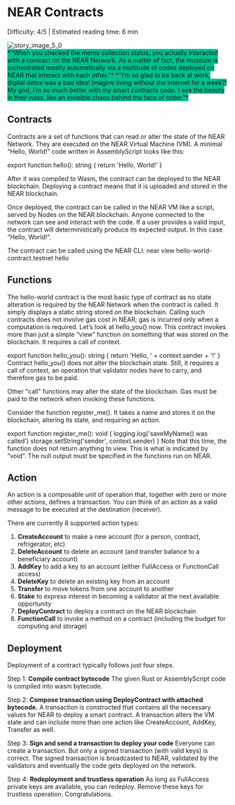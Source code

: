 # NEAR Contracts

<Difficulty> Difficulty: 4/5 | Estimated reading time: 6 min </Difficulty>

<Spacer />

<narrativeText style="background: #00C08B">
  <div class="image-wrapper">
  <img alt="story_image_5_0" src="/images/chap_5_0.png">
  </div>
  <VerticalAlign>
  *"When you checked the meme collection status, you actually interacted with a contract on the NEAR Network. As a matter of fact, the museum is orchestrated mostly automatically via a multitude of codes deployed on NEAR  that interact with each other."*
  <Spacer />
  *"I’m so glad to be back at work, digital detox was a bad idea! Imagine living without the internet for a week?! My god, I’m so much better with my smart contracts code. I see the beauty in their rules, like an invisible chaos behind the face of order."*
  </VerticalAlign>
</narrativeText>
<Spacer />

## Contracts

Contracts are a set of functions that can read or alter the state of the NEAR Network. They are executed on the NEAR Virtual Machine (VM). A minimal “Hello, World!” code written in AssemblyScript looks like this:

<Highlight language="typescript" showLineNumbers>
    export function hello(): string {
  return 'Hello, World!'
}
</Highlight>

After it was compiled to Wasm, the contract can be deployed to the NEAR blockchain. Deploying a contract means that it is uploaded and stored in the NEAR blockchain.

Once deployed, the contract can be called in the NEAR VM like a script, served by Nodes on the NEAR blockchain. Anyone connected to the network can see and interact with the code. If a user provides a valid input, the contract will deterministically produce its expected output. In this case “Hello, World!”.

The contract can be called using the NEAR CLI: <AnimatedCode>near view hello-world-contract.testnet hello</AnimatedCode>

## Functions

The hello-world contract is the most basic type of contract as no state alteration is required by the NEAR Network when the contract is called. It simply displays a static string stored on the blockchain. Calling such contracts does not involve gas cost in NEAR; gas is incurred only when a computation is required.
Let’s look at hello_you() now. This contract invokes more than just a simple “view” function on something that was stored on the blockchain. It requires a call of context.

<Highlight language="typescript">
export function hello_you(): string {
  return 'Hello, ' + context.sender + '!'
}
</Highlight>
Contract hello_you() does not alter the blockchain state. Still, it requires a call of context, an operation that validator nodes have to carry, and therefore gas to be paid.

Other "call" functions may alter the state of the blockchain. Gas must be paid to the network when invoking these functions.

Consider the function register_me(). It takes a name and stores it on the blockchain, altering its state, and requiring an action.

<Highlight language="typescript">
export function register_me(): void {
  logging.log('saveMyName() was called')
  storage.setString('sender', context.sender)
}
</Highlight>
Note that this time, the function does not return anything to view. This is what is indicated by “void”. The null output must be specified in the functions run on NEAR.

## Action

An action is a composable unit of operation that, together with zero or more other actions, defines a transaction. You can think of an action as a valid message to be executed at the destination (receiver).

There are currently 8 supported action types:

 1. **CreateAccount** to make a new account (for a person, contract, refrigerator, etc)
 2. **DeleteAccount** to delete an account (and transfer balance to a beneficiary account)
 3. **AddKey** to add a key to an account (either FullAccess or FunctionCall access)
 4. **DeleteKey** to delete an existing key from an account
 5. **Transfer** to move tokens from one account to another
 6. **Stake** to express interest in becoming a validator at the next available opportunity
 7. **DeployContract** to deploy a contract on the NEAR blockchain
 8. **FunctionCall** to invoke a method on a contract (including the budget for computing and storage)

## Deployment

Deployment of a contract typically follows just four steps.

Step 1: **Compile contract bytecode**
The given Rust or AssemblyScript code is compiled into wasm bytecode.

Step 2: **Compose transaction using DeployContract with attached bytecode.**
A transaction is constructed that contains all the necessary values for NEAR to deploy a smart contract. A transaction alters the VM state and can include more than one action like CreateAccount, AddKey, Transfer as well.

Step 3: **Sign and send a transaction to deploy your code**
Everyone can create a transaction. But only a signed transaction (with valid keys) is correct. The signed transaction is broadcasted to NEAR, validated by the validators and eventually the code gets deployed on the network.

Step 4: **Redeployment and trustless operation**
As long as FullAccess private keys are available, you can redeploy. Remove these keys for trustless operation. Congratulations.
